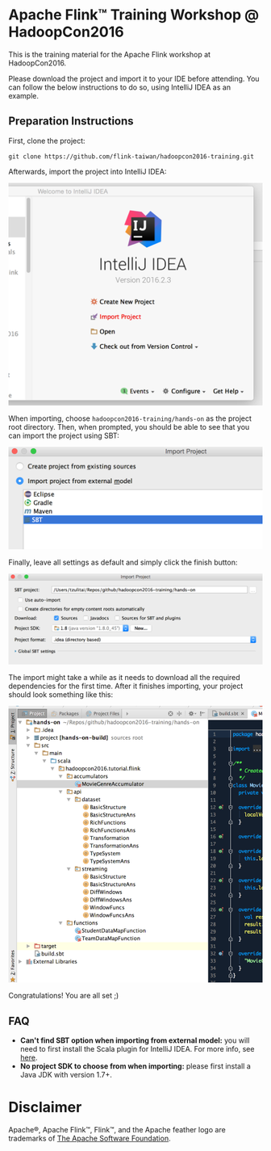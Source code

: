 # Apache Flink™ Training Workshop @ HadoopCon2016

This is the training material for the Apache Flink workshop at HadoopCon2016.

Please download the project and import it to your IDE before attending.
You can follow the below instructions to do so, using IntelliJ IDEA as an example.

## Preparation Instructions

First, clone the project:

```
git clone https://github.com/flink-taiwan/hadoopcon2016-training.git
```

Afterwards, import the project into IntelliJ IDEA:

![Import to IntelliJ IDEA](imgs/import_step_1.jpg)

When importing, choose `hadoopcon2016-training/hands-on` as the project root directory. Then, when prompted, you should be able to see that you can import the project using SBT:

![Hands-On Root](imgs/import_step_2.jpg)

Finally, leave all settings as default and simply click the finish button:

![Default SBT settings](imgs/import_step_3.jpg)

The import might take a while as it needs to download all the required dependencies for the first time. After it finishes importing, your project should look something like this:

![Finish Import](imgs/import_step_4.jpg)

Congratulations! You are all set ;)

## FAQ

- **Can't find SBT option when importing from external model:** you will need to first install the Scala plugin for IntelliJ IDEA. For more info, see [here](https://www.jetbrains.com/help/idea/2016.2/enabling-and-disabling-plugins.html).
- **No project SDK to choose from when importing:** please first install a Java JDK with version 1.7+.

# Disclaimer

Apache®, Apache Flink™, Flink™, and the Apache feather logo are trademarks of [The Apache Software Foundation](http://apache.org/).

